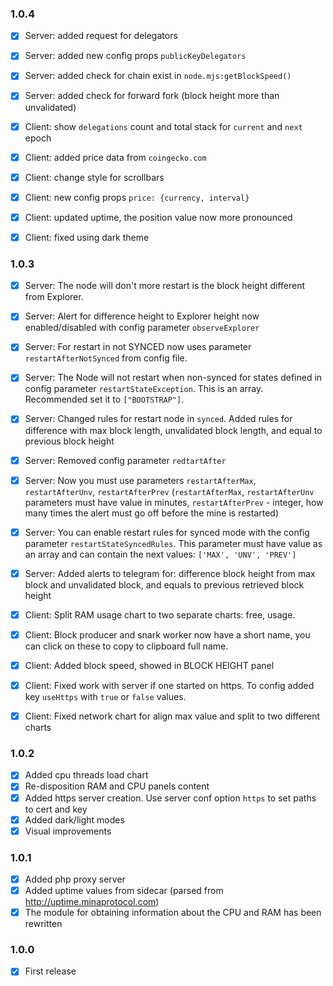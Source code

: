 ### 1.0.4
+ [x] Server: added request for delegators
+ [x] Server: added new config props `publicKeyDelegators`
+ [x] Server: added check for chain exist in `node.mjs:getBlockSpeed()`
+ [x] Server: added check for forward fork (block height more than unvalidated)
  
+ [x] Client: show `delegations` count and total stack for `current` and `next` epoch
+ [x] Client: added price data from `coingecko.com`  
+ [x] Client: change style for scrollbars
+ [x] Client: new config props `price: {currency, interval}`
+ [x] Client: updated uptime, the position value now more pronounced
+ [x] Client: fixed using dark theme

### 1.0.3
+ [x] Server: The node will don't more restart is the block height different from Explorer.
+ [x] Server: Alert for difference height to Explorer height now enabled/disabled with config parameter `observeExplorer`
+ [x] Server: For restart in not SYNCED now uses parameter `restartAfterNotSynced` from config file.
+ [x] Server: The Node will not restart when non-synced for states defined in config parameter `restartStateException`. This is an array. Recommended set it to `["BOOTSTRAP"]`.
+ [x] Server: Changed rules for restart node in `synced`. Added rules for difference with max block length, unvalidated block length, and equal to previous block height     
+ [x] Server: Removed config parameter `redtartAfter`
+ [x] Server: Now you must use parameters `restartAfterMax`, `restartAfterUnv`, `restartAfterPrev` (`restartAfterMax`, `restartAfterUnv` parameters must have value in minutes, `restartAfterPrev` - integer, how many times the alert must go off before the mine is restarted)
+ [x] Server: You can enable restart rules for synced mode with the config parameter `restartStateSyncedRules`. This parameter must have value as an array and can contain the next values: `['MAX', 'UNV', 'PREV']`
+ [x] Server: Added alerts to telegram for: difference block height from max block and unvalidated block, and equals to previous retrieved block height

+ [x] Client: Split RAM usage chart to two separate charts: free, usage.
+ [x] Client: Block producer and snark worker now have a short name, you can click on these to copy to clipboard full name.
+ [x] Client: Added block speed, showed in BLOCK HEIGHT panel
+ [x] Client: Fixed work with server if one started on https. To config added key `useHttps` with `true` or `false` values.
+ [x] Client: Fixed network chart for align max value and split to two different charts

### 1.0.2
+ [x] Added cpu threads load chart
+ [x] Re-disposition RAM and CPU panels content
+ [x] Added https server creation. Use server conf option `https` to set paths to cert and key
+ [x] Added dark/light modes
+ [x] Visual improvements

### 1.0.1
+ [x] Added php proxy server
+ [x] Added uptime values from sidecar (parsed from http://uptime.minaprotocol.com)
+ [x] The module for obtaining information about the CPU and RAM has been rewritten 

### 1.0.0
+ [x] First release